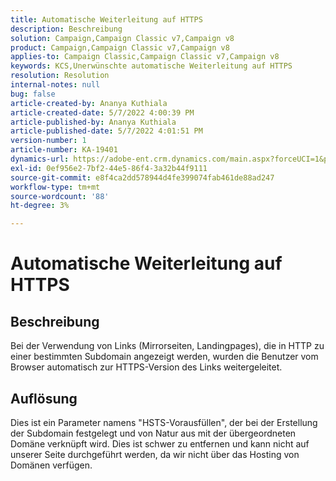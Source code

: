```yaml
---
title: Automatische Weiterleitung auf HTTPS
description: Beschreibung
solution: Campaign,Campaign Classic v7,Campaign v8
product: Campaign,Campaign Classic v7,Campaign v8
applies-to: Campaign Classic,Campaign Classic v7,Campaign v8
keywords: KCS,Unerwünschte automatische Weiterleitung auf HTTPS
resolution: Resolution
internal-notes: null
bug: false
article-created-by: Ananya Kuthiala
article-created-date: 5/7/2022 4:00:39 PM
article-published-by: Ananya Kuthiala
article-published-date: 5/7/2022 4:01:51 PM
version-number: 1
article-number: KA-19401
dynamics-url: https://adobe-ent.crm.dynamics.com/main.aspx?forceUCI=1&pagetype=entityrecord&etn=knowledgearticle&id=0a8b07d3-1ece-ec11-a7b5-0022480a8e40
exl-id: 0ef956e2-7bf2-44e5-86f4-3a32b44f9111
source-git-commit: e8f4ca2dd578944d4fe399074fab461de88ad247
workflow-type: tm+mt
source-wordcount: '88'
ht-degree: 3%

---
```


# Automatische Weiterleitung auf HTTPS

## Beschreibung

Bei der Verwendung von Links (Mirrorseiten, Landingpages), die in HTTP zu einer bestimmten Subdomain angezeigt werden, wurden die Benutzer vom Browser automatisch zur HTTPS-Version des Links weitergeleitet.

## Auflösung


Dies ist ein Parameter namens &quot;HSTS-Vorausfüllen&quot;, der bei der Erstellung der Subdomain festgelegt und von Natur aus mit der übergeordneten Domäne verknüpft wird. Dies ist schwer zu entfernen und kann nicht auf unserer Seite durchgeführt werden, da wir nicht über das Hosting von Domänen verfügen.
